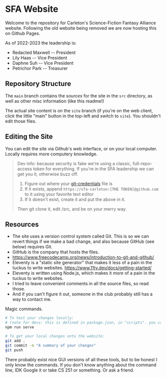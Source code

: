 # SFA Website

Welcome to the repository for Carleton's Science-Fiction Fantasy Alliance website. Following the old website being removed we are now hosting this on Github Pages.

As of 2022-2023 the leadership is:

- Redacted Maxwell -- President
- Lily Haas -- Vice President
- Daphne Suh -- Vice President
- Petrichor Park -- Treasurer

## Repository Structure

The `main` branch contains the *sources* for the site in the `src` directory, as well as other misc information (like this readme!)

The actual site content is on the `site` branch (if you're on the web client, click the little "main" button in the top-left and switch to `site`).
You shouldn't edit those files.

## Editing the Site

You can edit the site via Github's web interface, or on your local computer. Locally requires more computery knowledge.

> Dev info: because security is fake we're using a classic, full-repo-access token for everything. If you're in the SFA leadership we can get you it, otherwise buzz off.
>
> 1. Figure out where your [git-credentials](https://git-scm.com/docs/git-credential-store) file is
> 2. If it exists, append `https://sfa-carleton:[THE TOKEN]@github.com` to it using your favorite text editor
> 3. If it doesn't exist, create it and put the above in it.
>
> Then git clone it, edit /src, and be on your merry way.

## Resources

- The site uses a version control system called Git. This is so we can revert things if we make a bad change, and also because GitHub (see below) requires Git.
- GitHub is the company that hosts the files.
- <https://www.freecodecamp.org/news/introduction-to-git-and-github/>
- Eleventy is a "static site generator" that makes it less of a pain in the tuckus to write websites. <https://www.11ty.dev/docs/getting-started/>
- Eleventy is written using Node.js, which makes it *more* of a pain in the tuckus to write websites.
- I tried to leave convenient comments in all the source files, so read those.
- And if you can't figure it out, someone in the club probably still has a way to contact me.

Magic commands.

```sh
# To test your changes locally:
# (note for devs: this is defined in package.json, in "scripts". you can run `npx @11ty/eleventy -- serve if you like instead`)
npm run serve

# To get your local changes onto the website:
git add .
git commit -m "A summary of your changes"
git push
```

There probably exist nice GUI versions of all these tools, but to be honest I only know the commands. If you don't know anything about the command line, IDK Google it or take CS 251 or something. Or ask a friend.
